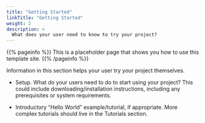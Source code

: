 ```yaml
---
title: "Getting Started"
linkTitle: "Getting Started"
weight: 2
description: >
  What does your user need to know to try your project?
---
```


{{% pageinfo %}}
This is a placeholder page that shows you how to use this template site.
{{% /pageinfo %}}

Information in this section helps your user try your project themselves.

* Setup. What do your users need to do to start using your project? This could include downloading/installation instructions, including any prerequisites or system requirements.

* Introductory “Hello World” example/tutorial, if appropriate. More complex tutorials should live in the Tutorials section.


